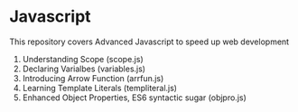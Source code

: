 # Javascript

This repository covers Advanced Javascript to speed up web development

1. Understanding Scope (scope.js)
2. Declaring Varialbes (variables.js)
3. Introducing Arrow Function (arrfun.js)
4. Learning Template Literals (templiteral.js)
5. Enhanced Object Properties, ES6 syntactic sugar (objpro.js)
